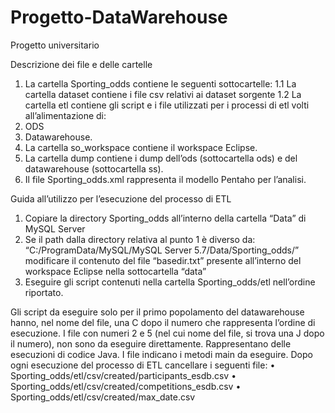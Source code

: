# Progetto-DataWarehouse
Progetto universitario

Descrizione dei file e delle cartelle
  1. La cartella Sporting_odds contiene le seguenti sottocartelle:
    1.1 La cartella dataset contiene i file csv relativi ai dataset sorgente
    1.2 La cartella etl contiene gli script e i file utilizzati per i processi di etl volti all’alimentazione di:
  2. ODS
  3. Datawarehouse.
  4. La cartella so_workspace contiene il workspace Eclipse.
  5. La cartella dump contiene i dump dell’ods (sottocartella ods) e del datawarehouse (sottocartella ss).
  6. Il file Sporting_odds.xml rappresenta il modello Pentaho per l’analisi.
  
Guida all’utilizzo per l’esecuzione del processo di ETL
  1. Copiare la directory Sporting_odds all’interno della cartella “Data” di MySQL Server
  2. Se il path dalla directory relativa al punto 1 è diverso da:
     “C:/ProgramData/MySQL/MySQL Server 5.7/Data/Sporting_odds/”
     modificare il contenuto del file “basedir.txt” presente all’interno del workspace Eclipse nella sottocartella “data”
  3. Eseguire gli script contenuti nella cartella Sporting_odds/etl nell’ordine riportato.
  
Gli script da eseguire solo per il primo popolamento del datawarehouse hanno, nel nome del file, una C dopo il numero che rappresenta l’ordine di esecuzione. I file con numeri 2 e 5 (nel cui nome del file, si trova una J dopo il numero), non sono da eseguire direttamente. Rappresentano delle esecuzioni di codice Java. I file indicano i metodi main da eseguire.
Dopo ogni esecuzione del processo di ETL cancellare i seguenti file:
  • Sporting_odds/etl/csv/created/participants_esdb.csv
  • Sporting_odds/etl/csv/created/competitions_esdb.csv
  • Sporting_odds/etl/csv/created/max_date.csv

